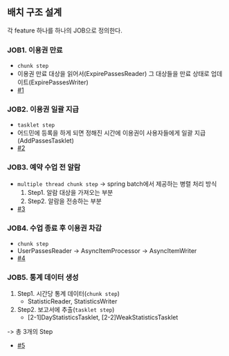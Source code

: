 ## 배치 구조 설계
각 feature 하나를 하나의 JOB으로 정의한다.

### JOB1. 이용권 만료
* `chunk step`
* 이용권 만료 대상을 읽어서(ExpirePassesReader) 그 대상들을 만료 상태로 업데이트(ExpirePassesWriter)
* [#1](https://github.com/solpinetree/pass-batch/issues/1#issue-1825706673)

### JOB2. 이용권 일괄 지급
* `tasklet step`
* 어드민에 등록을 하게 되면 정해진 시간에 이용권이 사용자들에게 일괄 지급(AddPassesTasklet)
* [#2](https://github.com/solpinetree/pass-batch/issues/2)

### JOB3. 예약 수업 전 알람
* `multiple thread chunk step`
    -> spring batch에서 제공하는 병렬 처리 방식
   1. Step1. 알람 대상을 가져오는 부분
   2. Step2. 알람을 전송하는 부분
* [#3](https://github.com/solpinetree/pass-batch/issues/3)

###  JOB4. 수업 종료 후 이용권 차감
* `chunk step`
* UserPassesReader -> AsyncItemProcessor -> AsyncItemWriter
* [#4](https://github.com/solpinetree/pass-batch/issues/4)
  
### JOB5. 통계 데이터 생성
1. Step1. 시간당 통계 데이터(`chunk step`)
	* StatisticReader, StatisticsWriter
2. Step2. 보고서에 추출(`tasklet step`)
	* [2-1]DayStatisticsTasklet, [2-2]WeakStatisticsTasklet

-> 총 3개의 Step
* [#5](https://github.com/solpinetree/pass-batch/issues/5)
